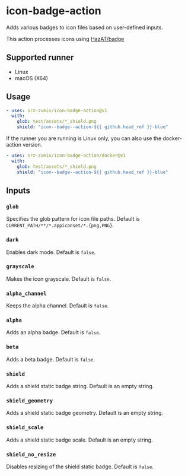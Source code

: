 # icon-badge-action

Adds various badges to icon files based on user-defined inputs.

This action processes icons using [HazAT/badge](https://github.com/HazAT/badge)

## Supported runner

* Linux
* macOS (X64)

## Usage

```yaml
- uses: srz-zumix/icon-badge-action@v1
  with:
    glob: test/assets/*_shield.png
    shield: "icon--badge--action-${{ github.head_ref }}-blue"
```

If the runner you are running is Linux only, you can also use the docker-action version.

```yaml
- uses: srz-zumix/icon-badge-action/docker@v1
  with:
    glob: test/assets/*_shield.png
    shield: "icon--badge--action-${{ github.head_ref }}-blue"
```

## Inputs

### `glob`

Specifies the glob pattern for icon file paths. Default is `CURRENT_PATH/**/*.appiconset/*.{png,PNG}`.

### `dark`

Enables dark mode. Default is `false`.

### `grayscale`

Makes the icon grayscale. Default is `false`.

### `alpha_channel`

Keeps the alpha channel. Default is `false`.

### `alpha`

Adds an alpha badge. Default is `false`.

### `beta`

Adds a beta badge. Default is `false`.

### `shield`

Adds a shield static badge string. Default is an empty string.

### `shield_geometry`

Adds a shield static badge geometry. Default is an empty string.

### `shield_scale`

Adds a shield static badge scale. Default is an empty string.

### `shield_no_resize`

Disables resizing of the shield static badge. Default is `false`.
